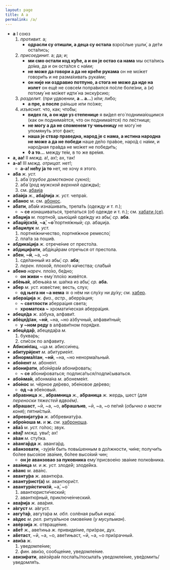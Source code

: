 ```yaml
---
layout: page
title: А а
permalink: /a/
---
```

* **а** I союз
  1. *противит.* а;
     * **одрасли су отишли, а деца су остала** взро́слые ушли́, а де́ти оста́лись;
  2. *присоединит.* а; да; и;
     * **ми смо остали код куће, а и он је остао са нама** мы оста́лись до́ма, да и он оста́лся с на́ми;
     * **не може да говори а да не креће рукама** он не мо́жет говори́ть и не разма́хивать рука́ми;
     * **он није ни оздравио потпуно, а стога не може да иде на излет** он ещё не совсе́м попра́вился по́сле боле́зни, а (и) потому́ не мо́жет идти́ на экску́рсию;
  3. *разделит.* (при удвоении, **а .. а...**) и́ли; ли́бо;
     * **а пре, а после** ра́ньше или по́зже;
  4. *изъяснит.* что, как; что́бы;
     * **видех га, а он иде уз степенице** я ви́дел его́ поднима́ющимся (как он поднима́ется, что он поднима́ется) по ле́стнице;
     * **не могу а да не споменем ту чињеницу** не могу́ не упомяну́ть этот факт;
     * **наша је ствар праведна, народ је с нама, а истина народна не може а да не победи** наше де́ло пра́вое, наро́д с на́ми, и наро́дная пра́вда не мо́жет не победи́ть;
     * **◊ а то...** между те́м, в то же вре́мя.
* **а, аа!** II *межд.* а!, ах!; ах, так!
* **а-а!** III *межд.* *отрицат.* нет!;
  * **а-а! нећу ја то** нет, не хочу я этого.
* **а̀ба** *ж.* *уст.* 
  1. аба́ (*грубое домотканое сукно*);
  2. аба́ (*род мужской верхней одежд*ы);
  3. см. [абаија](/a/#abaija)
* <a name="abaija"></a>**аба́ија** *ж.*, **аба́јлија** *ж.* *уст.* чепра́к. 
* **а̀банос** м. см. [абонос](/a/#abonos).
* **а̏бати**, а̏ба̄м изна́шивать, трепа́ть (*одежду и т. п.*); 
  * **~ се** изнашиваться, трепаться (об одежде и т. п.); см. [хабати (се)](/h/#habati-se). 
* **а̏баџија** *м.* портно́й, шью́щий оде́жду из абы́; *ср.* **аба**. 
* **а̏баџӣјскǁӣ**, **~а̄**, **~о̄** портня́жный; *ср.* абаџија. 
* **а̏баџилук** *м.* *уст.* 
  1. портня́жничество, портня́жное ремесло́;
  2. пла́та за поши́в.
* **абдика́ција** *ж.* отрече́ние от престо́ла. 
* **абдици́рати**, абдѝцӣрам отре́чься от престола.
* **а̏бен**, **~ӣ**, ~а, ~о 
  1. сде́ланный из абы́; *ср.* **аба**;
  2. *перен.* плохо́й, плохо́го ка́чества; сла́бый 
* **а̏бено** *нареч.* пло́хо, бе́дно; 
  * **он живи ~** ему́ пло́хо живётся.
* **абѐња̄к**, абења́ка *м.* ша́пка из абы́; *ср.* **аба.**
* **а̏бер** *м.* *уст.* изве́стие; весть, слух;
  * **од њега ни ~а нема** ≅ о нём ни слу́ху ни ду́ху; *см.* [хабер](/h/#haber). 
* **абера́ција** *ж.* *физ.*, *астр.*, аберр́ация; 
  * **~ светлости** аберра́ция света;
  * **хроматска ~** хромати́ческая аберра́ция.
* **абеце́да** *ж.* а́збука, алфави́т.
* **абѐце̄дǁан**, **~нӣ**, ~на, ~но а́збучный, алфави́тный;
  * **у ~ном реду** в алфави́тном поря́дке. 
* **абецѐда̄р**, абецеда́ра *м.*
  1. буква́рь;
  2. спи́сок по алфавиту.
* **Абиси́нǁац**, ~ца *м.* абисси́нец. 
* **абитурѝјент** *м.* абитурие́нт. 
* **а̏бнорма̄лǁан**, **~нӣ**, ~на, ~но ненорма́льный. 
* **або̀нент** *м.* абоне́нт.
* **абони́рати**, або̀нӣра̄м абони́ровать; 
  * **~ се** абони́роваться; подписа́ться/подпи́сываться. 
* **або̀нма̄н**, абонма́на *м.* абонеме́нт.
* **або̀нос** *м.* чёрное де́рево, эбе́новое де́рево;
  * **од ~а** эбе́новый.
* **а̀бравница** *ж.*, **а̀брамница** *ж.*, **а̀браница** *ж.* жердь, шест (*для переноски тяжестей вдвоём)*.
* **а̀брашаст**, ~ӣ, ~а, ~о, **а̀брашљив**, ~ӣ, ~а, ~о пе́гий (*обычно о масти коня*); пятни́стый.
* **абревијату́ра** *ж.* аббревиату́ра. 
* **абро̀ноша** **м.** и **ж.** *см.* [хаброноша](/h/#habronoša). 
* **а̏ва̄з** *м.* *уст.* го́лос; звук. 
* **а̀ва̄ј!** *межд.* увы́!; ах!
* **а̀ван** *м.* сту́пка. 
* **а̀ванга̄рда** *ж.* аванга́рд.
* **а̏ванзовати**, -зује̄м быть повы́шенным в до́лжности, чи́не; получи́ть бо́лее высо́кое зва́ние, бо́лее высо́кий чин;
  * **он је аванзовао за пуковника** ему́ присвое́но зва́ние полко́вника. 
* **ава̀ница** *м.* и *ж.* *уст.* злоде́й; злоде́йка. 
* **а̀ванс** *м.* ава̀нс.
* **аванту̀ра** *ж.* авантю́ра. 
* **аванту̀рист(а)** *м.* авантюри́ст. 
* **авантурѝстичкǁӣ**, ~а̄, ~о̄
  1. авантюристи́ческий;
  2. авантю́рный, приключе́нческий.
* **ава́рија** *ж.* ава́рия.
* **а́вгуст** *м.* а́вгуст. 
* **авгу̀та̄р**, авгута́ра *м.* *обл.* солёная ры́бья икра́. 
* **а̀вдес** *м.* *рел.* ритуа́льное омове́ние (*у мусульман*). 
* **авѐрзија** *ж.* отвраще́ние. 
* **а̏ве̄т** *ж.*, аве́тиња *ж.* привиде́ние, при́зрак, дух. 
* **а̏ветаст**, ~ӣ, ~а, ~о, аве́тињаст, ~ӣ, ~а, ~о при́зрачный.
* **ави́за** *ж.* 
  1. уведомле́ние;
  2. *фин.* ави́зо, сообще́ние, уведомле́ние.
* **авизи́рати**, авѝзӣра̄м посла́ть/посыла́ть уведомле́ние, уве́домить/уведомля́ть.